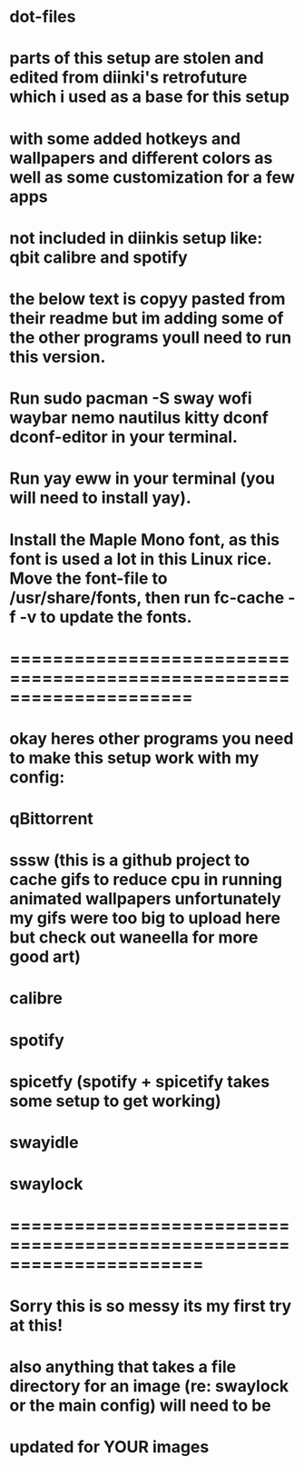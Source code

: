 # dot-files
# parts of this setup are stolen and edited from diinki's retrofuture which i used as a base for this setup
# with some added hotkeys and wallpapers and different colors as well as some customization for a few apps 
# not included in diinkis setup like: qbit calibre and spotify
# the below text is copyy pasted from their readme but im adding some of the other programs youll need to run this version.

# Run sudo pacman -S sway wofi waybar nemo nautilus kitty dconf dconf-editor in your terminal.
# Run yay eww in your terminal (you will need to install yay).
# Install the Maple Mono font, as this font is used a lot in this Linux rice. Move the font-file to /usr/share/fonts, then run fc-cache -f -v to update the fonts.
# ===================================================================== #
# okay heres other programs you need to make this setup work with my config:
# qBittorrent
# sssw (this is a github project to cache gifs to reduce cpu in running animated wallpapers unfortunately my gifs were too big to upload here but check out waneella for more good art)
# calibre
# spotify
# spicetfy (spotify + spicetify takes some setup to get working)
# swayidle 
# swaylock

# ====================================================================== #

# Sorry this is so messy its my first try at this!
# also anything that takes a file directory for an image (re: swaylock or the main config) will need to be
# updated for YOUR images
